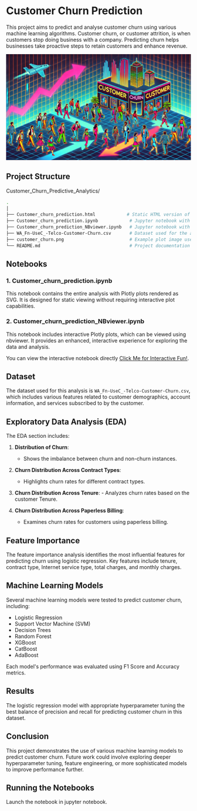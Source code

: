 # Customer Churn Prediction

This project aims to predict and analyse customer churn using various machine learning algorithms. Customer churn, or customer attrition, is when customers stop doing business with a company. Predicting churn helps businesses take proactive steps to retain customers and enhance revenue.

![Customer Churn/Attrition](customer_churn2.png)

## Project Structure

Customer_Churn_Predictive_Analytics/
```bash
.
│
├── Customer_churn_prediction.html            # Static HTML version of the notebook with Plotly plots rendered as SVG
├── Customer_churn_prediction.ipynb            # Jupyter notebook with Plotly plots rendered as SVG
├── Customer_churn_prediction_NBviewer.ipynb   # Jupyter notebook with interactive Plotly plots for nbviewer
├── WA_Fn-UseC_-Telco-Customer-Churn.csv       # Dataset used for the analysis
├── customer_churn.png                         # Example plot image used in the analysis
└── README.md                                  # Project documentation (this file)
```


## Notebooks

### 1. Customer_churn_prediction.ipynb

This notebook contains the entire analysis with Plotly plots rendered as SVG. It is designed for static viewing without requiring interactive plot capabilities.

### 2. Customer_churn_prediction_NBviewer.ipynb

This notebook includes interactive Plotly plots, which can be viewed using nbviewer. It provides an enhanced, interactive experience for exploring the data and analysis.

You can view the interactive notebook directly [Click Me for Interactive Fun!](https://nbviewer.org/github/yangsong24/Customer_Churn_Predictive_Analytics/blob/main/Customer_churn_prediction_NBviewer.ipynb).


## Dataset

The dataset used for this analysis is `WA_Fn-UseC_-Telco-Customer-Churn.csv`, which includes various features related to customer demographics, account information, and services subscribed to by the customer.

## Exploratory Data Analysis (EDA)

The EDA section includes:

1. **Distribution of Churn**:
    - Shows the imbalance between churn and non-churn instances.

2. **Churn Distribution Across Contract Types**:
    - Highlights churn rates for different contract types.

  3. **Churn Distribution Across Tenure**:
    - Analyzes churn rates based on the customer Tenure.

4. **Churn Distribution Across Paperless Billing**:
    - Examines churn rates for customers using paperless billing.

## Feature Importance

The feature importance analysis identifies the most influential features for predicting churn using logistic regression. Key features include tenure, contract type, Internet service type, total charges, and monthly charges.

## Machine Learning Models

Several machine learning models were tested to predict customer churn, including:

- Logistic Regression
- Support Vector Machine (SVM)
- Decision Trees
- Random Forest
- XGBoost
- CatBoost
- AdaBoost

Each model's performance was evaluated using F1 Score and Accuracy metrics.

## Results

The logistic regression model with appropriate hyperparameter tuning the best balance of precision and recall for predicting customer churn in this dataset.

## Conclusion

This project demonstrates the use of various machine learning models to predict customer churn. Future work could involve exploring deeper hyperparameter tuning, feature engineering, or more sophisticated models to improve performance further.

## Running the Notebooks
Launch the notebook in jupyter notebook.



